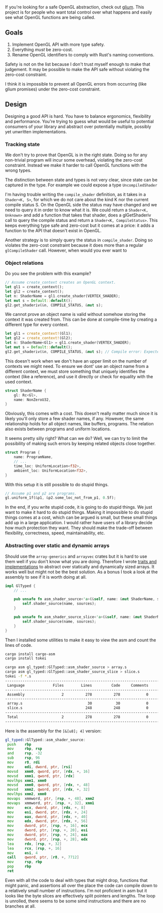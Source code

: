 If you're looking for a safe OpenGL abstraction, check out
[glium](https://github.com/glium/glium). This project is for people who want
total control over what happens and easily see what OpenGL functions are being
called.

## Goals

1. Implement OpenGL API with more type safety.
2. Everything *must* be zero-cost.
3. Rename OpenGL identifiers to comply with Rust's naming conventions.

Safety is not on the list because I don't trust myself enough to make that
judgement. It may be possible to make the API safe without violating the
zero-cost constraint.

I think it is impossible to prevent all OpenGL errors from occurring (like glium
promises) under the zero-cost constraint.

## Design

Designing a good API is hard. You have to balance ergonomics, flexibility and
performance. You're trying to guess what would be useful to potential consumers
of your library and abstract over potentially multiple, possibly yet unwritten
implementations.

### Tracking state

We don't try to prove that OpenGL is in the right state. Doing so for any
non-trivial program will incur some overhead, violating the zero-cost
constraint. Instead we make it harder to call OpenGL functions with the wrong
types.

The distinction between state and types is not very clear, since state can be
captured in the type. For example we could expose a type `UncompiledShader`

I'm having trouble writing the `compile_shader` definition, as it takes in a
`Shader<K, S>`, for which we do not care about the kind K nor the current
compile status S. On the OpenGL side the status may have changed and we need to
query it in order to know what it is. We could return a `Shader<K, Unknown>` and
add a function that takes that shader, does a glGetShaderiv call to query the
compile status and return a `Shader<K, CompileStatus>`. This keeps everything
type safe and zero-cost but it comes at a price: it adds a function to the API
that doesn't exist in OpenGL.

Another strategy is to simply query the status in `compile_shader`. Doing so
violates the zero-cost constraint because it does more than a regular
`glCompileShader` call. However, when would you ever want to

### Object relations

Do you see the problem with this example?

```rust
// Assume create_context creates an OpenGL context.
let gl1 = create_context();
let gl2 = create_context();
let n: ShaderName = gl1.create_shader(VERTEX_SHADER);
let mut s = Default::default();
gl2.get_shaderiv(&n, COMPILE_STATUS, &mut s);
```

We cannot prove an object name is valid without somehow storing the context it
was created from. This can be done at compile-time by creating a different type
for every context. 

```rust
let gl1 = create_context!(Gl1);
let gl2 = create_context!(Gl2);
let n: ShaderName<Gl1> = gl1.create_shader(VERTEX_SHADER);
let mut s = Default::default();
gl2.get_shaderiv(&n, COMPILE_STATUS, &mut s); // Compile error: Expected &ShaderName<Gl2>, got &ShaderName<Gl1>.
```

This doesn't work when we don't have an upper limit on the number of contexts we
might need. To ensure we dont' use an object name from a different context, we
must store something that uniquely identifies the context (like a reference),
and use it directly or check for equality with the used context.

```rust
struct ShaderName {
    gl: Rc<Gl>,
    name: NonZeroU32,
}
```

Obviously, this comes with a cost. This doesn't really matter much since it is
likely you'll only store a few shader names, if any. However, the same
relationship holds for all object names, like buffers, programs. The relation
also exists between programs and uniform locations.

It seems pretty silly right? What can we do? Well, we can try to limit the
possibility of making such errors by keeping related objects close together.

```rust
struct Program {
    name: ProgramName,
    // ...
    time_loc: UniformLocation<f32>,
    ambient_loc: UniformLocation<f32>,
}
```

With this setup it is still possible to do stupid things.

```rust
// Assume p1 and p2 are programs.
gl.uniform_1f(&p1, &p2.some_loc_not_from_p1, 0.5f);
```

In the end, if you write stupid code, it is going to do stupid things. We just
want to make it hard to do stupid things. Making it impossible to do stupid
things comes at a cost, which can be argued is small, but these small things add
up in a large application. I would rather have users of a library decide how
much protection they want. They should make the trade-off between flexibility,
correctness, speed, maintainability, etc.

### Abstracting over static and dynamic arrays

Should use the `array-generics` and `arrayvec` crates but it is hard to use them
well if you don't know what you are doing. Therefore I wrote [traits and
implementations](https://github.com/mickvangelderen/gl-typed-rust/blob/1e440ec4f643abca5e5ecd14d8af1665871a04f6/src/array.rs)
to abstract over statically and dynamically sized arrays. It works well but
might not be the best solution. As a bonus I took a look at the assembly to see
if it is worth doing at all.

```rust
impl GlTyped {
    // ...

    pub unsafe fn asm_shader_source<'a>(&self, name: &mut ShaderName, sources: &[&'a [u8]; 4]) {
        self.shader_source(name, sources);
    }

    pub unsafe fn asm_shader_source_slice<'a>(&self, name: &mut ShaderName, sources: &[&'a [u8]]) {
        self.shader_source(name, sources);
    }
}
```

Then I installed some utilities to make it easy to view the asm and count the lines of code.

```sh
cargo install cargo-asm
cargo install tokei
```

```sh
cargo asm gl_typed::GlTyped::asm_shader_source > array.s
cargo asm gl_typed::GlTyped::asm_shader_source_slice > slice.s
tokei -f *.s
--------------------------------------------------------------------------------
 Language             Files        Lines         Code     Comments       Blanks
--------------------------------------------------------------------------------
 Assembly                 2          278          278            0            0
--------------------------------------------------------------------------------
 array.s                              30           30            0            0
 slice.s                             248          248            0            0
--------------------------------------------------------------------------------
 Total                    2          278          278            0            0
--------------------------------------------------------------------------------
```

Here is the assembly for the `[&[u8]; 4]` version:

```asm
gl_typed::GlTyped::asm_shader_source:
 push    rbp
 mov     rbp, rsp
 and     rsp, -32
 sub     rsp, 96
 mov     r8, rdi
 mov     edi, dword, ptr, [rsi]
 movsd   xmm0, qword, ptr, [rdx, +, 16]
 movsd   xmm1, qword, ptr, [rdx]
 movlhps xmm1, xmm0
 movsd   xmm0, qword, ptr, [rdx, +, 48]
 movsd   xmm2, qword, ptr, [rdx, +, 32]
 movlhps xmm2, xmm0
 movaps  xmmword, ptr, [rsp, +, 48], xmm2
 movaps  xmmword, ptr, [rsp, +, 32], xmm1
 mov     ecx, dword, ptr, [rdx, +, 8]
 mov     esi, dword, ptr, [rdx, +, 24]
 mov     eax, dword, ptr, [rdx, +, 40]
 mov     edx, dword, ptr, [rdx, +, 56]
 mov     dword, ptr, [rsp, +, 16], ecx
 mov     dword, ptr, [rsp, +, 20], esi
 mov     dword, ptr, [rsp, +, 24], eax
 mov     dword, ptr, [rsp, +, 28], edx
 lea     rdx, [rsp, +, 32]
 lea     rcx, [rsp, +, 16]
 mov     esi, 4
 call    qword, ptr, [r8, +, 7712]
 mov     rsp, rbp
 pop     rbp
 ret
```

Even with all the code to deal with types that might drop, functions that might
panic, and assertions all over the place the code can compile down to a
relatively small number of instructions. I'm not proficient in asm but it looks
like the byte slices are effectively split pointers and lengths. The loop is
unrolled, there seems to be some simd instructions and there are no branches at
all.
